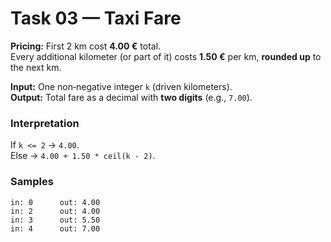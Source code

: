 
# Task 03 — Taxi Fare

**Pricing:** First 2 km cost **4.00 €** total.  
Every additional kilometer (or part of it) costs **1.50 €** per km, **rounded up** to the next km.

**Input:** One non‑negative integer `k` (driven kilometers).  
**Output:** Total fare as a decimal with **two digits** (e.g., `7.00`).

### Interpretation
If `k <= 2` → `4.00`.  
Else → `4.00 + 1.50 * ceil(k - 2)`.

### Samples
```
in: 0      out: 4.00
in: 2      out: 4.00
in: 3      out: 5.50
in: 4      out: 7.00
```
